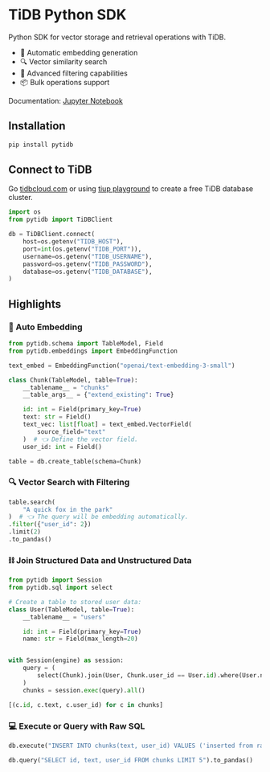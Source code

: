 # TiDB Python SDK

Python SDK for vector storage and retrieval operations with TiDB.

- 🔄 Automatic embedding generation
- 🔍 Vector similarity search
- 🎯 Advanced filtering capabilities
- 📦 Bulk operations support

Documentation: [Jupyter Notebook](https://github.com/pingcap/pytidb/blob/main/docs/quickstart.ipynb)

## Installation

```bash
pip install pytidb
```

## Connect to TiDB

Go [tidbcloud.com](https://tidbcloud.com/) or using [tiup playground](https://docs.pingcap.com/tidb/stable/tiup-playground/) to create a free TiDB database cluster.

```python
import os
from pytidb import TiDBClient

db = TiDBClient.connect(
    host=os.getenv("TIDB_HOST"),
    port=int(os.getenv("TIDB_PORT")),
    username=os.getenv("TIDB_USERNAME"),
    password=os.getenv("TIDB_PASSWORD"),
    database=os.getenv("TIDB_DATABASE"),
)
```

## Highlights

### 🤖 Auto Embedding

```python
from pytidb.schema import TableModel, Field
from pytidb.embeddings import EmbeddingFunction

text_embed = EmbeddingFunction("openai/text-embedding-3-small")

class Chunk(TableModel, table=True):
    __tablename__ = "chunks"
    __table_args__ = {"extend_existing": True}

    id: int = Field(primary_key=True)
    text: str = Field()
    text_vec: list[float] = text_embed.VectorField(
        source_field="text"
    )  # 👈 Define the vector field.
    user_id: int = Field()

table = db.create_table(schema=Chunk)
```

### 🔍 Vector Search with Filtering

```python
table.search(
    "A quick fox in the park"
)  # 👈 The query will be embedding automatically.
.filter({"user_id": 2})
.limit(2)
.to_pandas()
```

### ⛓ Join Structured Data and Unstructured Data

```python
from pytidb import Session
from pytidb.sql import select

# Create a table to stored user data:
class User(TableModel, table=True):
    __tablename__ = "users"

    id: int = Field(primary_key=True)
    name: str = Field(max_length=20)


with Session(engine) as session:
    query = (
        select(Chunk).join(User, Chunk.user_id == User.id).where(User.name == "Alice")
    )
    chunks = session.exec(query).all()

[(c.id, c.text, c.user_id) for c in chunks]
```


### 💻 Execute or Query with Raw SQL

```python
db.execute("INSERT INTO chunks(text, user_id) VALUES ('inserted from raw sql', 5)")
```

```python
db.query("SELECT id, text, user_id FROM chunks LIMIT 5").to_pandas()
```
